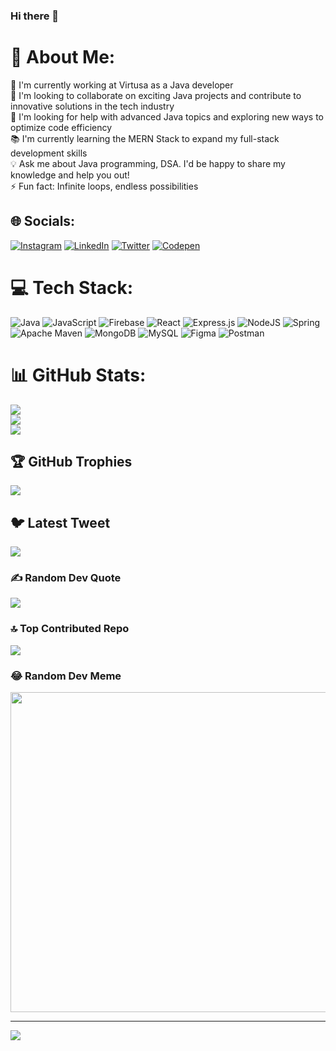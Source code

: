 ### Hi there 👋

# 💫 About Me:
🏢 I'm currently working at Virtusa as a Java developer<br>🤝 I'm looking to collaborate on exciting Java projects and contribute to innovative solutions in the tech industry<br>🔎 I'm looking for help with advanced Java topics and exploring new ways to optimize code efficiency<br>📚 I'm currently learning the MERN Stack to expand my full-stack development skills<br>💡 Ask me about Java programming, DSA. I'd be happy to share my knowledge and help you out!<br>⚡ Fun fact: Infinite loops, endless possibilities


## 🌐 Socials:
[![Instagram](https://img.shields.io/badge/Instagram-%23E4405F.svg?logo=Instagram&logoColor=white)](https://instagram.com/krishna_58247) [![LinkedIn](https://img.shields.io/badge/LinkedIn-%230077B5.svg?logo=linkedin&logoColor=white)](https://linkedin.com/in/sai-krishna-gedda) [![Twitter](https://img.shields.io/badge/Twitter-%231DA1F2.svg?logo=Twitter&logoColor=white)](https://twitter.com/1001_krishna) [![Codepen](https://img.shields.io/badge/Codepen-000000?style=for-the-badge&logo=codepen&logoColor=white)](https://codepen.io/Sai-Krishna1001) 

# 💻 Tech Stack:
![Java](https://img.shields.io/badge/java-%23ED8B00.svg?style=for-the-badge&logo=java&logoColor=white) ![JavaScript](https://img.shields.io/badge/javascript-%23323330.svg?style=for-the-badge&logo=javascript&logoColor=%23F7DF1E) ![Firebase](https://img.shields.io/badge/firebase-%23039BE5.svg?style=for-the-badge&logo=firebase) ![React](https://img.shields.io/badge/react-%2320232a.svg?style=for-the-badge&logo=react&logoColor=%2361DAFB) ![Express.js](https://img.shields.io/badge/express.js-%23404d59.svg?style=for-the-badge&logo=express&logoColor=%2361DAFB) ![NodeJS](https://img.shields.io/badge/node.js-6DA55F?style=for-the-badge&logo=node.js&logoColor=white) ![Spring](https://img.shields.io/badge/spring-%236DB33F.svg?style=for-the-badge&logo=spring&logoColor=white) ![Apache Maven](https://img.shields.io/badge/Apache%20Maven-C71A36?style=for-the-badge&logo=Apache%20Maven&logoColor=white) ![MongoDB](https://img.shields.io/badge/MongoDB-%234ea94b.svg?style=for-the-badge&logo=mongodb&logoColor=white) ![MySQL](https://img.shields.io/badge/mysql-%2300f.svg?style=for-the-badge&logo=mysql&logoColor=white) 	![Figma](https://img.shields.io/badge/figma-%23F24E1E.svg?style=for-the-badge&logo=figma&logoColor=white) ![Postman](https://img.shields.io/badge/Postman-FF6C37?style=for-the-badge&logo=postman&logoColor=white)
# 📊 GitHub Stats:
![](https://github-readme-stats.vercel.app/api?username=Sai-Krishna1001&theme=nightowl&hide_border=false&include_all_commits=true&count_private=true)<br/>
![](https://github-readme-streak-stats.herokuapp.com/?user=Sai-Krishna1001&theme=nightowl&hide_border=false)<br/>
![](https://github-readme-stats.vercel.app/api/top-langs/?username=Sai-Krishna1001&theme=nightowl&hide_border=false&include_all_commits=true&count_private=true&layout=compact)

## 🏆 GitHub Trophies
![](https://github-profile-trophy.vercel.app/?username=Sai-Krishna1001&theme=discord&no-frame=false&no-bg=true&margin-w=4)

## 🐦 Latest Tweet
[![](https://gtce.itsvg.in/api?username=1001_krishna)](https://github.com/VishwaGauravIn/github-twitter-card-embed)

### ✍️ Random Dev Quote
![](https://quotes-github-readme.vercel.app/api?type=horizontal&theme=tokyonight)

### 🔝 Top Contributed Repo
![](https://github-contributor-stats.vercel.app/api?username=Sai-Krishna1001&limit=5&theme=gitdimmed&combine_all_yearly_contributions=true)

### 😂 Random Dev Meme
<img src="https://rm.up.railway.app/" width="512px"/>

---
[![](https://visitcount.itsvg.in/api?id=Sai-Krishna1001&icon=0&color=0)](https://visitcount.itsvg.in)

<!-- Proudly created with GPRM ( https://gprm.itsvg.in ) -->
